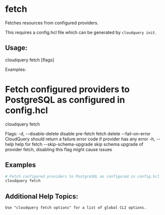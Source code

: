 # fetch

Fetches resources from configured providers.

This requires a config.hcl file which can be generated by `cloudquery init`.

## Usage:
cloudquery fetch [flags]

Examples:
  # Fetch configured providers to PostgreSQL as configured in config.hcl
  cloudquery fetch

Flags:
  -d, --disable-delete        disable pre-fetch fetch delete
      --fail-on-error         CloudQuery should return a failure error code if provider has any error
  -h, --help                  help for fetch
      --skip-schema-upgrade   skip schema upgrade of provider fetch, disabling this flag might cause issues
      
## Examples

```bash
# Fetch configured providers to PostgreSQL as configured in config.hcl
cloudquery fetch
```

## Additional Help Topics:
```
Use "cloudquery fetch options" for a list of global CLI options.
```
